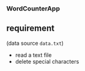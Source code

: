 ### WordCounterApp

## requirement 


(data source `data.txt`)
- read a text file 
- delete special characters
